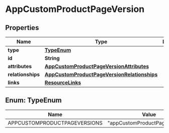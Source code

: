 

# AppCustomProductPageVersion


## Properties

| Name | Type | Description | Notes |
|------------ | ------------- | ------------- | -------------|
|**type** | [**TypeEnum**](#TypeEnum) |  |  |
|**id** | **String** |  |  |
|**attributes** | [**AppCustomProductPageVersionAttributes**](AppCustomProductPageVersionAttributes.md) |  |  [optional] |
|**relationships** | [**AppCustomProductPageVersionRelationships**](AppCustomProductPageVersionRelationships.md) |  |  [optional] |
|**links** | [**ResourceLinks**](ResourceLinks.md) |  |  [optional] |



## Enum: TypeEnum

| Name | Value |
|---- | -----|
| APPCUSTOMPRODUCTPAGEVERSIONS | &quot;appCustomProductPageVersions&quot; |



